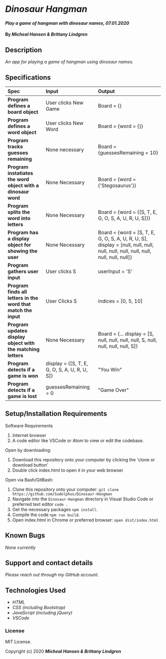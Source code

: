 # _Dinosaur Hangman_

#### _Play a game of hangman with dinosaur names, 07.01.2020_

#### By _**Micheal Hansen & Brittany Lindgren**_

## Description

_An app for playing a game of hangman using dinosaur names._

## Specifications

| Spec | Input | Output |
| :-------------     | :------------- | :------------- |
| **Program defines a board object** | User clicks New Game | Board = {} |
| **Program defines a word object** | User clicks New Word | Board = {word = {}} |
| **Program tracks guesses remaining** | None necessary | Board = {guessesRemaining = 10} |
| **Program instatiates the word object with a dinosaur word** | None Necessary | Board = {word = {'Stegosaurus'}} |
| **Program splits the word into letters** | None Necessary | Board = {word = {[S, T, E, G, O, S, A, U, R, U, S]}} |
| **Program has a display object for showing the user** | None Necessary | Board = {word = [S, T, E, G, O, S, A, U, R, U, S], display = [null, null, null, null, null, null, null, null, null, null, null]} |
| **Program gathers user input** | User clicks S | userInput = 'S' |
| **Program finds all letters in the word that match the input** | User Clicks S | indices = [0, 5, 10] |
| **Program updates display object with the matching letters** | None Necessary | Board = {... display = [S, null, null, null, null, S, null, null, null, null, S]} |
| **Program detects if a game is won** | display = {[S, T, E, G, O, S, A, U, R, U, S]} | "You Win" |
| **Program detects if a game is lost** | guessesRemaining = 0 | "Game Over" |


## Setup/Installation Requirements

Software Requirements
1. Internet browser
2. A code editor like VSCode or Atom to view or edit the codebase.

Open by downloading:
1. Download this repository onto your computer by clicking the 'clone or download button'
2. Double click index.html to open it in your web browser

Open via Bash/GitBash:
1. Clone this repository onto your computer:
`git clone https://github.com/Sudolphus/Dinosaur-Hangman`
2. Navigate into the `Dinosaur-Hangman` directory in Visual Studio Code or preferred text editor
`code .`
3. Get the necessary packages `npm install`.
4. Compile the code `npm run build`.
5. Open index.html in Chrome or preferred browser:
`open dist/index.html`

## Known Bugs

_None currently_

## Support and contact details

_Please reach out through my GitHub account._

## Technologies Used

* _HTML_
* _CSS (including Bootstrap)_
* _JavaScript (including jQuery)_
* _VSCode_

### License

MIT License.

Copyright (c) 2020 **_Micheal Hansen & Brittany Lindgren_**
